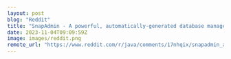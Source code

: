 ```yaml
---
layout: post
blog: "Reddit"
title: "SnapAdmin - A powerful, automatically-generated database management panel for Spring Boot/JPA applications"
date: 2023-11-04T09:09:59Z
image: images/reddit.png
remote_url: "https://www.reddit.com/r/java/comments/17nhqix/snapadmin_a_powerful_automaticallygenerated/"
---
```

